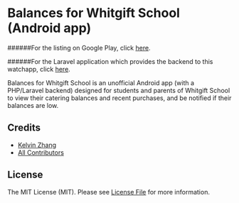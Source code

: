 # Balances for Whitgift School (Android app)

######For the listing on Google Play, click [here](https://play.google.com/store/apps/details?id=in.iamkelv.balances&hl=en_GB).

######For the Laravel application which provides the backend to this watchapp, click [here](https://github.com/kz/balances-backend).

Balances for Whitgift School is an unofficial Android app (with a PHP/Laravel backend) designed for students and parents of Whitgift School to view their catering balances and recent purchases, and be notified if their balances are low.

## Credits

- [Kelvin Zhang](https://github.com/kz)
- [All Contributors](link-contributors)

## License

The MIT License (MIT). Please see [License File](LICENSE.md) for more information.
